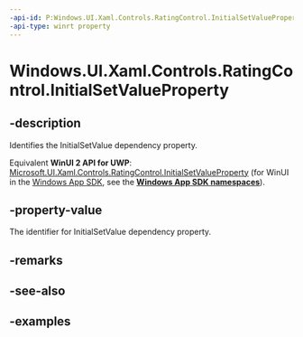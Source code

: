 ```yaml
---
-api-id: P:Windows.UI.Xaml.Controls.RatingControl.InitialSetValueProperty
-api-type: winrt property
---
```


<!-- Property syntax.
public DependencyProperty InitialSetValueProperty { get; }
-->

# Windows.UI.Xaml.Controls.RatingControl.InitialSetValueProperty

## -description

Identifies the InitialSetValue dependency property.

Equivalent **WinUI 2 API for UWP**: [Microsoft.UI.Xaml.Controls.RatingControl.InitialSetValueProperty](/windows/winui/api/microsoft.ui.xaml.controls.ratingcontrol.initialsetvalueproperty) (for WinUI in the [Windows App SDK](/windows/apps/windows-app-sdk/), see the **[Windows App SDK namespaces](/windows/windows-app-sdk/api/winrt/)**).

## -property-value

The identifier for InitialSetValue dependency property.

## -remarks

## -see-also

## -examples


